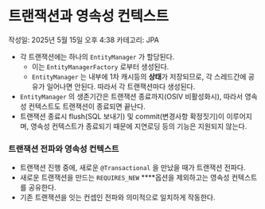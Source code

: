 # 트랜잭션과 영속성 컨텍스트

작성일: 2025년 5월 15일 오후 4:38
카테고리: JPA

- 각 트랜잭션에는 하나의 `EntityManager` 가 할당된다.
    - 이는 `EntityManagerFactory` 로부터 생성된다.
    - `EntityManager` 는 내부에 1차 캐시등의 **상태**가 저장되므로, 각 스레드간에 공유가 일어나면 안된다. 따라서 각 트랜잭션마다 생성된다.
- `EntityManager` 의 생존기간은 트랜잭션 종료까지(OSIV 비활성화시), 따라서 영속성 컨텍스트도 트랜잭션이 종료되면 끝난다.
- 트랜잭션 종료시 flush(SQL 보내기) 및 commit(변경사항 확정짓기)이 이루어지며, 영속성 컨텍스트가 종료되기 때문에 지연로딩 등의 기능은 지원되지 않는다.

### 트랜잭션 전파와 영속성 컨텍스트

- 트랜잭션 진행 중에, 새로운 `@Transactional` 을 만났을 때가 트랜잭션 전파다.
- 새로운 트랜잭션을 만드는 `REQUIRES_NEW` ****옵션을 제외하고는 영속성 컨텍스트를 공유한다.
- 기존 트랜잭션을 잇는 컨셉인 전파와 의미적으로 일치하게 작동한다.